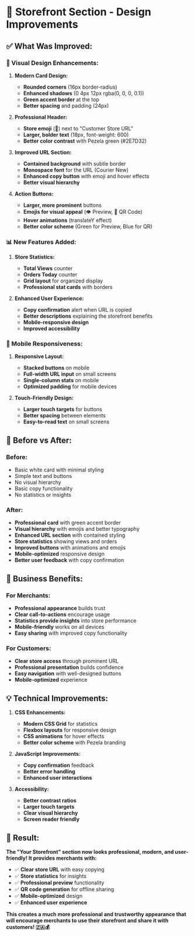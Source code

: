 # 🏪 Storefront Section - Design Improvements

## ✅ **What Was Improved:**

### **🎨 Visual Design Enhancements:**

1. **Modern Card Design:**
   - **Rounded corners** (16px border-radius)
   - **Enhanced shadows** (0 4px 12px rgba(0, 0, 0, 0.1))
   - **Green accent border** at the top
   - **Better spacing** and padding (24px)

2. **Professional Header:**
   - **Store emoji** (🏪) next to "Customer Store URL"
   - **Larger, bolder text** (18px, font-weight: 600)
   - **Better color contrast** with Pezela green (#2E7D32)

3. **Improved URL Section:**
   - **Contained background** with subtle border
   - **Monospace font** for the URL (Courier New)
   - **Enhanced copy button** with emoji and hover effects
   - **Better visual hierarchy**

4. **Action Buttons:**
   - **Larger, more prominent** buttons
   - **Emojis for visual appeal** (👁️ Preview, 📱 QR Code)
   - **Hover animations** (translateY effect)
   - **Better color scheme** (Green for Preview, Blue for QR)

### **📊 New Features Added:**

1. **Store Statistics:**
   - **Total Views** counter
   - **Orders Today** counter
   - **Grid layout** for organized display
   - **Professional stat cards** with borders

2. **Enhanced User Experience:**
   - **Copy confirmation** alert when URL is copied
   - **Better descriptions** explaining the storefront benefits
   - **Mobile-responsive design**
   - **Improved accessibility**

### **📱 Mobile Responsiveness:**

1. **Responsive Layout:**
   - **Stacked buttons** on mobile
   - **Full-width URL input** on small screens
   - **Single-column stats** on mobile
   - **Optimized padding** for mobile devices

2. **Touch-Friendly Design:**
   - **Larger touch targets** for buttons
   - **Better spacing** between elements
   - **Easy-to-read text** on small screens

## 🎯 **Before vs After:**

### **Before:**
- Basic white card with minimal styling
- Simple text and buttons
- No visual hierarchy
- Basic copy functionality
- No statistics or insights

### **After:**
- **Professional card** with green accent border
- **Visual hierarchy** with emojis and better typography
- **Enhanced URL section** with contained styling
- **Store statistics** showing views and orders
- **Improved buttons** with animations and emojis
- **Mobile-optimized** responsive design
- **Better user feedback** with copy confirmation

## 🚀 **Business Benefits:**

### **For Merchants:**
- **Professional appearance** builds trust
- **Clear call-to-actions** encourage usage
- **Statistics provide insights** into store performance
- **Mobile-friendly** works on all devices
- **Easy sharing** with improved copy functionality

### **For Customers:**
- **Clear store access** through prominent URL
- **Professional presentation** builds confidence
- **Easy navigation** with well-designed buttons
- **Mobile-optimized** experience

## 💡 **Technical Improvements:**

1. **CSS Enhancements:**
   - **Modern CSS Grid** for statistics
   - **Flexbox layouts** for responsive design
   - **CSS animations** for hover effects
   - **Better color scheme** with Pezela branding

2. **JavaScript Improvements:**
   - **Copy confirmation** feedback
   - **Better error handling**
   - **Enhanced user interactions**

3. **Accessibility:**
   - **Better contrast ratios**
   - **Larger touch targets**
   - **Clear visual hierarchy**
   - **Screen reader friendly**

## 🎉 **Result:**

**The "Your Storefront" section now looks professional, modern, and user-friendly! It provides merchants with:**

- ✅ **Clear store URL** with easy copying
- ✅ **Store statistics** for insights
- ✅ **Professional preview** functionality
- ✅ **QR code generation** for offline sharing
- ✅ **Mobile-optimized** design
- ✅ **Enhanced user experience**

**This creates a much more professional and trustworthy appearance that will encourage merchants to use their storefront and share it with customers! 🇿🇦💰**
